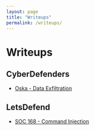 ```yaml
---
layout: page
title: "Writeups"
permalink: /writeups/
---
```


# Writeups

## CyberDefenders
- [Oska - Data Exfiltration](/writeups/oska/)

## LetsDefend
- [SOC 168 - Command Injection](/writeups/soc168/)
